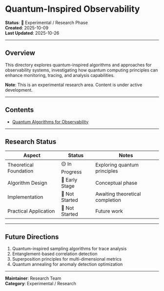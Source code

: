 # Quantum-Inspired Observability

**Status**: 🧪 Experimental / Research Phase  
**Created**: 2025-10-09  
**Last Updated**: 2025-10-26

---

## Overview

This directory explores quantum-inspired algorithms and approaches for observability systems, investigating how quantum computing principles can enhance monitoring, tracing, and analysis capabilities.

**Note**: This is an experimental research area. Content is under active development.

---

## Contents

- [Quantum Algorithms for Observability](quantum_algorithms_for_observability.md)

---

## Research Status

| Aspect | Status | Notes |
|--------|--------|-------|
| Theoretical Foundation | 🟡 In Progress | Exploring quantum principles |
| Algorithm Design | 🔴 Early Stage | Conceptual phase |
| Implementation | 🔴 Not Started | Awaiting theoretical completion |
| Practical Application | 🔴 Not Started | Future work |

---

## Future Directions

1. Quantum-inspired sampling algorithms for trace analysis
2. Entanglement-based correlation detection
3. Superposition principles for multi-dimensional metrics
4. Quantum annealing for anomaly detection optimization

---

**Maintainer**: Research Team  
**Category**: Experimental / Research
